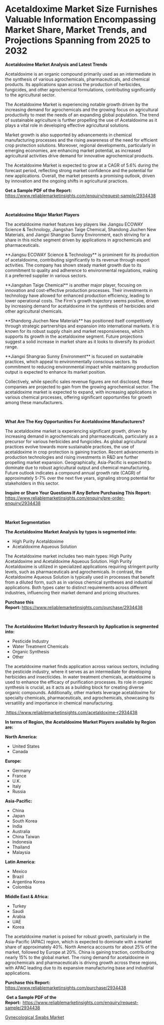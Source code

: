 <p><h1>Acetaldoxime Market Size Furnishes Valuable Information Encompassing Market Share, Market Trends, and Projections Spanning from 2025 to 2032</h1></p><p><strong>Acetaldoxime Market Analysis and Latest Trends</strong></p>
<p><p>Acetaldoxime is an organic compound primarily used as an intermediate in the synthesis of various agrochemicals, pharmaceuticals, and chemical products. Its applications span across the production of herbicides, fungicides, and other agrochemical formulations, contributing significantly to the agricultural sector. </p><p>The Acetaldoxime Market is experiencing notable growth driven by the increasing demand for agrochemicals and the growing focus on agricultural productivity to meet the needs of an expanding global population. The trend of sustainable agriculture is further propelling the use of Acetaldoxime as it plays a vital role in developing effective agricultural solutions.</p><p>Market growth is also supported by advancements in chemical manufacturing processes and the rising awareness of the need for efficient crop protection solutions. Moreover, regional developments, particularly in emerging economies, are enhancing market potential, as increased agricultural activities drive demand for innovative agrochemical products. </p><p>The Acetaldoxime Market is expected to grow at a CAGR of 5.6% during the forecast period, reflecting strong market confidence and the potential for new applications. Overall, the market presents a promising outlook, driven by innovation and the ongoing shifts in agricultural practices.</p></p>
<p><strong>Get a Sample PDF of the Report:&nbsp;</strong> <a href="https://www.reliablemarketinsights.com/enquiry/request-sample/2934438?utm_campaign=2631&utm_medium=2&utm_source=Github&utm_content=ia&utm_term=13032025&utm_id=acetaldoxime">https://www.reliablemarketinsights.com/enquiry/request-sample/2934438</a></p>
<p>&nbsp;</p>
<p><strong>Acetaldoxime Major Market Players</strong></p>
<p><p>The acetaldoxime market features key players like Jiangsu ECOWAY Science & Technology, Jiangshan Taige Chemical, Shandong Jiuchen New Materials, and Jiangxi Shangrao Sunny Environment, each striving for a share in this niche segment driven by applications in agrochemicals and pharmaceuticals.</p><p>**Jiangsu ECOWAY Science & Technology** is prominent for its production of acetaldoxime, contributing significantly to its revenue through export activities. The company has shown steady market growth due to its commitment to quality and adherence to environmental regulations, making it a preferred supplier in various sectors.</p><p>**Jiangshan Taige Chemical** is another major player, focusing on innovation and cost-effective production processes. Their investments in technology have allowed for enhanced production efficiency, leading to lower operational costs. The Firm's growth trajectory seems positive, driven by increasing demand for acetaldoxime in the synthesis of herbicides and other agricultural chemicals.</p><p>**Shandong Jiuchen New Materials** has positioned itself competitively through strategic partnerships and expansion into international markets. It is known for its robust supply chain and market responsiveness, which supports its growth in the acetaldoxime segment. Future projections suggest a solid increase in market share as it looks to diversify its product range.</p><p>**Jiangxi Shangrao Sunny Environment** is focused on sustainable practices, which appeal to environmentally conscious sectors. Its commitment to reducing environmental impact while maintaining production output is expected to enhance its market position.</p><p>Collectively, while specific sales revenue figures are not disclosed, these companies are projected to gain from the growing agrochemical sector. The acetaldoxime market is expected to expand, with increasing applications in various chemical processes, offering significant opportunities for growth among these manufacturers.</p></p>
<p>&nbsp;</p>
<p><strong>What Are The Key Opportunities For Acetaldoxime Manufacturers?</strong></p>
<p><p>The acetaldoxime market is experiencing significant growth, driven by increasing demand in agrochemicals and pharmaceuticals, particularly as a precursor for various herbicides and fungicides. As global agricultural practices evolve towards more sustainable practices, the use of acetaldoxime in crop protection is gaining traction. Recent advancements in production technologies and rising investments in R&D are further propelling market expansion. Geographically, Asia-Pacific is expected to dominate due to robust agricultural output and chemical manufacturing. Future outlook indicates a compound annual growth rate (CAGR) of approximately 5-7% over the next five years, signaling strong potential for stakeholders in this sector.</p></p>
<p><strong>Inquire or Share Your Questions If Any Before Purchasing This Report:</strong> <a href="https://www.reliablemarketinsights.com/enquiry/pre-order-enquiry/2934438?utm_campaign=2631&utm_medium=2&utm_source=Github&utm_content=ia&utm_term=13032025&utm_id=acetaldoxime">https://www.reliablemarketinsights.com/enquiry/pre-order-enquiry/2934438</a></p>
<p>&nbsp;</p>
<p><strong>Market Segmentation</strong></p>
<p><strong>The Acetaldoxime Market Analysis by types is segmented into:</strong></p>
<p><ul><li>High Purity Acetaldoxime</li><li>Acetaldoxime Aqueous Solution</li></ul></p>
<p><p>The Acetaldoxime market includes two main types: High Purity Acetaldoxime and Acetaldoxime Aqueous Solution. High Purity Acetaldoxime is utilized in specialized applications requiring stringent purity levels, such as pharmaceuticals and agrochemicals. In contrast, the Acetaldoxime Aqueous Solution is typically used in processes that benefit from a diluted form, such as in various chemical syntheses and industrial applications. Both types cater to distinct requirements across different industries, influencing their market demand and pricing structures.</p></p>
<p><strong>Purchase this Report:&nbsp;</strong><a href="https://www.reliablemarketinsights.com/purchase/2934438?utm_campaign=2631&utm_medium=2&utm_source=Github&utm_content=ia&utm_term=13032025&utm_id=acetaldoxime">https://www.reliablemarketinsights.com/purchase/2934438</a></p>
<p>&nbsp;</p>
<p><strong>The Acetaldoxime Market Industry Research by Application is segmented into:</strong></p>
<p><ul><li>Pesticide Industry</li><li>Water Treatment Chemicals</li><li>Organic Synthesis</li><li>Other</li></ul></p>
<p><p>The acetaldoxime market finds application across various sectors, including the pesticide industry, where it serves as an intermediate for developing herbicides and insecticides. In water treatment chemicals, acetaldoxime is used to enhance the efficacy of purification processes. Its role in organic synthesis is crucial, as it acts as a building block for creating diverse organic compounds. Additionally, other markets leverage acetaldoxime for specialty chemicals, pharmaceuticals, and agrochemicals, showcasing its versatility and importance in chemical manufacturing.</p></p>
<p><a href="https://www.reliablemarketinsights.com/acetaldoxime-r2934438?utm_campaign=2631&utm_medium=2&utm_source=Github&utm_content=ia&utm_term=13032025&utm_id=acetaldoxime">&nbsp;https://www.reliablemarketinsights.com/acetaldoxime-r2934438</a></p>
<p><strong>In terms of Region, the Acetaldoxime Market Players available by Region are:</strong></p>
<p>
    <p> <strong> North America: </strong>
        <ul>
            <li>United States</li>
            <li>Canada</li>
        </ul>
        </p> 
    <p> <strong> Europe: </strong>
        <ul>
            <li>Germany</li>
            <li>France</li>
            <li>U.K.</li>
            <li>Italy</li>
            <li>Russia</li>
        </ul>
        </p> 
    <p> <strong> Asia-Pacific: </strong>
        <ul>
            <li>China</li>
            <li>Japan</li>
            <li>South Korea</li>
            <li>India</li>
            <li>Australia</li>
            <li>China Taiwan</li>
            <li>Indonesia</li>
            <li>Thailand</li>
            <li>Malaysia</li>
        </ul>
        </p> 
    <p> <strong> Latin America: </strong>
        <ul>
            <li>Mexico</li>
            <li>Brazil</li>
            <li>Argentina Korea</li>
            <li>Colombia</li>
        </ul>
        </p> 
    <p> <strong> Middle East & Africa: </strong>
        <ul>
            <li>Turkey</li>
            <li>Saudi</li>
            <li>Arabia</li>
            <li>UAE</li>
            <li>Korea</li>
        </ul>
    </p>
    </p>
<p><p>The acetaldoxime market is poised for robust growth, particularly in the Asia-Pacific (APAC) region, which is expected to dominate with a market share of approximately 40%. North America accounts for about 25% of the market, followed by Europe at 20%. China is gaining traction, contributing nearly 15% to the global market. The rising demand for acetaldoxime in agrochemicals and pharmaceuticals is driving growth across these regions, with APAC leading due to its expansive manufacturing base and industrial applications.</p></p>
<p><strong>Purchase this Report: </strong><a href="https://www.reliablemarketinsights.com/purchase/2934438?utm_campaign=2631&utm_medium=2&utm_source=Github&utm_content=ia&utm_term=13032025&utm_id=acetaldoxime">https://www.reliablemarketinsights.com/purchase/2934438</a></p>
<p>&nbsp;<strong>Get a Sample PDF of the Report:&nbsp;&nbsp;</strong><a href="https://www.reliablemarketinsights.com/enquiry/request-sample/2934438?utm_campaign=2631&utm_medium=2&utm_source=Github&utm_content=ia&utm_term=13032025&utm_id=acetaldoxime">https://www.reliablemarketinsights.com/enquiry/request-sample/2934438</a></p>
<p><strong></strong></p>
<p><p><a href="https://github.com/skerretflossie9297/Market-Research-Report-List-1/blob/main/gynecological-swabs-market.md?utm_campaign=2631&utm_medium=2&utm_source=Github&utm_content=ia&utm_term=13032025&utm_id=acetaldoxime">Gynecological Swabs Market</a></p></p>